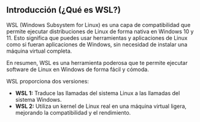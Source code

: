 ## Introducción (¿Qué es WSL?)

WSL (Windows Subsystem for Linux) es una capa de compatibilidad que permite ejecutar distribuciones de Linux de forma nativa en Windows 10 y 11. Esto significa que puedes usar herramientas y aplicaciones de Linux como si fueran aplicaciones de Windows, sin necesidad de instalar una máquina virtual completa.

En resumen, WSL es una herramienta poderosa que te permite ejecutar software de Linux en Windows de forma fácil y cómoda.

WSL proporciona dos versiones:
- **WSL 1:** Traduce las llamadas del sistema Linux a las llamadas del sistema Windows.
- **WSL 2:** Utiliza un kernel de Linux real en una máquina virtual ligera, mejorando la compatibilidad y el rendimiento.

